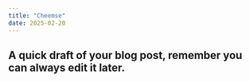 ```yaml
---
title: "Cheemse"
date: 2025-02-20
---
```



## A quick draft of your blog post, remember you can always edit it later.
